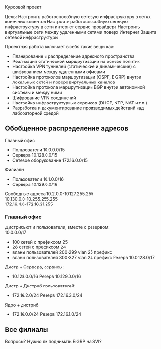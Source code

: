 Курсовой проект

Цель:
Настроить работоспособную сетевую инфраструктуру в сетях конечных клиентов
Настроить работоспособную сетевую инфраструктуру в сети интернет сервис провайдера 
Настроить виртуальные сети между удаленными сетями поверх Интернет Защита сетевой инфраструктуры

Проектная работа включает в себя такие вещи как:

+ Планирование и распределение адресного пространства
+ Реализация статической маршрутизации на основе политик
+ Настройка VPN туннелей (статические и динамические) с шифрованием между удаленными офисами
+ Настройка протоколов маршрутизации (OSPF, EIGRP) внутри локальных сетей и поверх виртуальных каналов
+ Настройка протокола маршрутизации BGP внутри автономной системы и между ними
+ Шифрование VPN соединений
+ Настройка инфраструктурных сервисов (DHCP, NTP, NAT и т.п.)
+ Разработка и документирование производимых действий над лабораторной средой


## Обобщенное распределение адресов 
Главный офис   
 - Пользователи 10.0.0.0/15
 - Сервера 10.128.0.0/15
 - Сетевое оборудование 172.16.0.0/15
 
Филиалы   
 - Пользователи 10.1.0.0/16
 - Сервера 10.129.0.0/16

Свободные адреса 
10.2.0.0-10.127.255.255  
10.130.0.0-10.255.255.255  
172.16.4.0-172.16.31.255


### Главный офис
Дистрибьют и пользователи, вместе с резервом:  
10.0.0.0/17 
+ 100 сетей с префиксом 25
+ 28 сетей с префиксом 24
+ вланы пользователей 200-299 vlan 25 префикс
+ вланы пользователей 300-327 vlan 24 префикс
Резерв 10.0.128.0/17

Дистр + Сервера, сервисы:
+  10.128.0.0/16
    Резерв 10.129.0.0/16  
  
Дистр + Дистриб пользователей:
+ 172.16.2.0/24
    Резерв 172.16.3.0/24

Ядро + дистриб
+ 172.16.0.0/24
    Резерв 172.16.1.0/24

## Все филиалы

    







Вопросы?
Нужно ли поднимать EiGRP на SVI?





